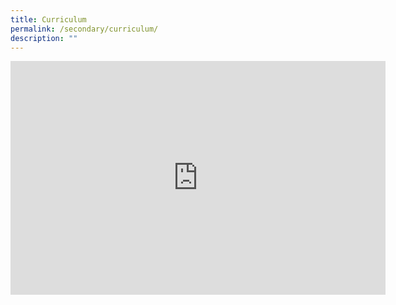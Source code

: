 ```yaml
---
title: Curriculum
permalink: /secondary/curriculum/
description: ""
---
```



<iframe allowfullscreen="true" height="374" width="600" frameborder="0" src="https://docs.google.com/presentation/d/e/2PACX-1vRIIQaCcEd_MeIoM_tGzCFUluvAOpm1omkE3TYxJpFJAnhgQzt2nT13W2VeK-LfYN9-razACxYBReYQ/embed?start=false&amp;loop=false&amp;delayms=3000"></iframe>